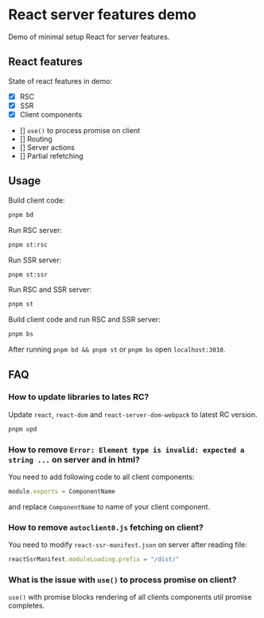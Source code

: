 # React server features demo

Demo of minimal setup React for server features.

## React features

State of react features in demo:
- [x] RSC
- [x] SSR
- [x] Client components
- [] `use()` to process promise on client
- [] Routing
- [] Server actions
- [] Partial refetching

## Usage

Build client code:
```bash
pnpm bd
```

Run RSC server:
```bash
pnpm st:rsc
```

Run SSR server:
```bash
pnpm st:ssr
```

Run RSC and SSR server:
```bash
pnpm st
```

Build client code and run RSC and SSR server:
```bash
pnpm bs
```

After running `pnpm bd && pnpm st` or `pnpm bs` open `localhost:3010`.

## FAQ

### How to update libraries to lates RC?
Update `react`, `react-dom` and `react-server-dom-webpack` to latest RC version.
```bash
pnpm upd
```

### How to remove `Error: Element type is invalid: expected a string ...` on server and in html?
You need to add following code to all client components:
```js
module.exports = ComponentName
```
and replace `ComponentName` to name of your client component.


### How to remove `autoclient0.js` fetching on client?
You need to modify `react-ssr-manifest.json` on server after reading file:
```js
reactSsrManifest.moduleLoading.prefix = "/dist/"
```

### What is the issue with `use()` to process promise on client?
`use()` with promise blocks rendering of all clients components util promise completes.
